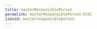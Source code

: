 ```yaml
---
title: masterResponsiblePerson
permalink: masterResponsiblePerson.html
jsonid: masterresponsibleperson
---
```

